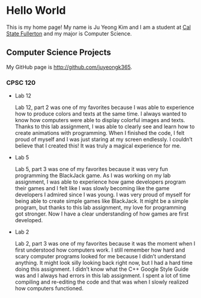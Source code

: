 # Hello World

This is my home page! My name is Ju Yeong Kim and I am a student at [Cal State Fullerton](http://www.fullerton.edu/) and my major is Computer Science.

## Computer Science Projects

My GitHub page is http://github.com/juyeongk365.

### CPSC 120

* Lab 12

    Lab 12, part 2 was one of my favorites because I was able to experience how to produce colors and texts at the same time. I always wanted to know how computers were able to display colorful images and texts. Thanks to this lab assignment, I was able to clearly see and learn how to create animations with programming. When I finished the code, I felt proud of myself and I was just staring at my screen endlessly. I couldn’t believe that I created this! It was truly a magical experience for me. 

* Lab 5

    Lab 5, part 3 was one of my favorites because it was very fun programming the BlackJack game. As I was working on my lab assignment, I was able to experience how game developers program their games and I felt like I was slowly becoming like the game developers I admired since I was young. I was very proud of myself for being able to create simple games like BlackJack. It might be a simple program, but thanks to this lab assignment, my love for programming got stronger. Now I have a clear understanding of how games are first developed.

* Lab 2

    Lab 2, part 3 was one of my favorites because it was the moment when I first understood how computers work. I still remember how hard and scary computer programs looked for me because I didn’t understand anything. It might look silly looking back right now, but I had a hard time doing this assignment. I didn’t know what the C++ Google Style Guide was and I always had errors in this lab assignment. I spent a lot of time compiling and re-editing the code and that was when I slowly realized how computers functioned. 
